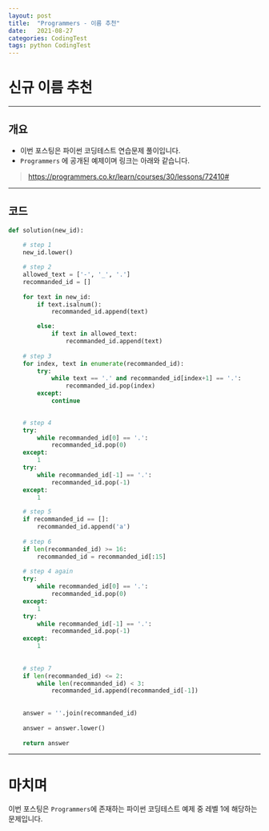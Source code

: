 ```yaml
---
layout: post
title:  "Programmers - 이름 추천"
date:   2021-08-27
categories: CodingTest
tags: python CodingTest
---
```

# 신규 이름 추천
---

## 개요

* 이번 포스팅은 파이썬 코딩테스트 연습문제 풀이입니다.
* `Programmers` 에 공개된 예제이며 링크는 아래와 같습니다.

> <https://programmers.co.kr/learn/courses/30/lessons/72410#>
    
---
    
## 코드

```python
def solution(new_id):
    
    # step 1
    new_id.lower()

    # step 2
    allowed_text = ['-', '_', '.']
    recommanded_id = []
    
    for text in new_id:
        if text.isalnum():
            recommanded_id.append(text)

        else:
            if text in allowed_text:
                recommanded_id.append(text)
    
    # step 3
    for index, text in enumerate(recommanded_id):
        try:
            while text == '.' and recommanded_id[index+1] == '.':
                recommanded_id.pop(index)
        except:
            continue

            
    # step 4
    try:
        while recommanded_id[0] == '.':
            recommanded_id.pop(0)
    except:
        1
    try:
        while recommanded_id[-1] == '.':
            recommanded_id.pop(-1)
    except:
        1

    # step 5
    if recommanded_id == []:
        recommanded_id.append('a')
    
    # step 6
    if len(recommanded_id) >= 16:
        recommanded_id = recommanded_id[:15]
    
    # step 4 again
    try:
        while recommanded_id[0] == '.':
            recommanded_id.pop(0)
    except:
        1
    try:
        while recommanded_id[-1] == '.':
            recommanded_id.pop(-1)
    except:
        1
  
        
    # step 7
    if len(recommanded_id) <= 2:
        while len(recommanded_id) < 3:
            recommanded_id.append(recommanded_id[-1])
            
    
    answer = ''.join(recommanded_id)
    
    answer = answer.lower()
    
    return answer
```

---
# 마치며
이번 포스팅은 `Programmers`에 존재하는 파이썬 코딩테스트 예제 중 레벨 1에 해당하는 문제입니다. 